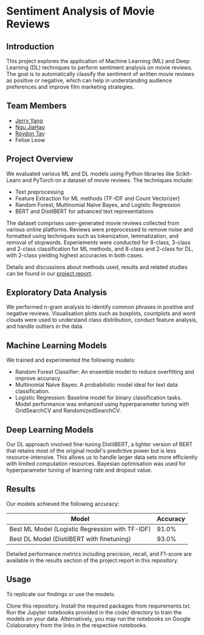 # Sentiment Analysis of Movie Reviews
## Introduction
This project explores the application of Machine Learning (ML) and Deep Learning (DL) techniques to perform sentiment analysis on movie reviews. The goal is to automatically classify the sentiment of written movie reviews as positive or negative, which can help in understanding audience preferences and improve film marketing strategies.

## Team Members
- [Jerry Yang](https://github.com/mcxraider)
- [Ngu JiaHao](https://github.com/yjiahao)
- [Roydon Tay](https://github.com/RoydonTay)
- Felise Leow 

## Project Overview
We evaluated various ML and DL models using Python libraries like Scikit-Learn and PyTorch on a dataset of movie reviews. 
The techniques include:
- Text preprocessing
- Feature Extraction for ML methods (TF-IDF and Count Vectorizer)
- Random Forest, Multinomial Naive Bayes, and Logistic Regression
- BERT and DistilBERT for advanced text representations

The dataset comprises user-generated movie reviews collected from various online platforms. Reviews were preprocessed to remove noise and formatted using techniques such as tokenization, lemmatization, and removal of stopwords. Experiements were conducted for 8-class, 3-class and 2-class classification for ML methods, and 8-class and 2-class for DL, with 2-class yielding highest accuracies in both cases.

Details and discussions about methods used, results and related studies can be found in our [project report](https://github.com/mcxraider/Sentiment-Analysis-with-BERT/blob/main/Project_Report.pdf).

## Exploratory Data Analysis
We performed n-gram analysis to identify common phrases in positive and negative reviews. Visualisation plots such as boxplots, countplots and word clouds were used to understand class distribution, conduct feature analysis, and handle outliers in the data.

## Machine Learning Models
We trained and experimented the following models:

- Random Forest Classifier: An ensemble model to reduce overfitting and improve accuracy.
- Multinomial Naive Bayes: A probabilistic model ideal for text data classification.
- Logistic Regression: Baseline model for binary classification tasks.
Model performance was enhanced using hyperparameter tuning with GridSearchCV and RandomizedSearchCV.

## Deep Learning Models
Our DL approach involved fine-tuning DistilBERT, a lighter version of BERT that retains most of the original model's predictive power but is less resource-intensive. This allows us to handle larger data sets more efficiently with limited computation resources.
Bayesian optimisation was used for hyperparameter tuning of learning rate and dropout value.

## Results
Our models achieved the following accuracy:

| Model  | Accuracy|
| -------- | ------- |
| Best ML Model (Logistic Regression with TF-IDF) | 91.0%  |
| Best DL Model (DistilBERT with finetuning) | 93.0%    |

Detailed performance metrics including precision, recall, and F1-score are available in the results section of the project report in this repository.

## Usage
To replicate our findings or use the models:

Clone this repository.
Install the required packages from requirements.txt.
Run the Jupyter notebooks provided in the code/ directory to train the models on your data.
Alternatively, you may run the notebooks on Google Colaboratory from the links in the respective notebooks.
